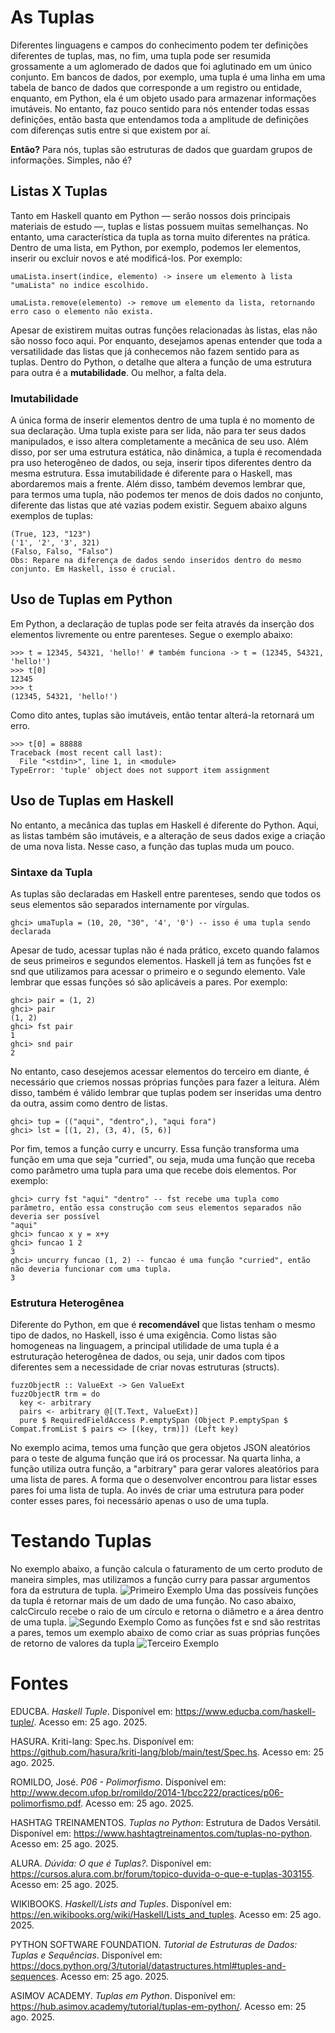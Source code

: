 # As Tuplas
Diferentes linguagens e campos do conhecimento podem ter definições diferentes de tuplas, mas, no fim, uma tupla pode ser resumida grossamente a um aglomerado de dados que foi aglutinado em um único conjunto. Em bancos de dados, por exemplo, uma tupla é uma linha em uma tabela de banco de dados que corresponde a um registro ou entidade, enquanto, em Python, ela é um objeto usado para armazenar informações imutáveis. No entanto, faz pouco sentido para nós entender todas essas definições, então basta que entendamos toda a amplitude de definições com diferenças sutis entre si que existem por aí.

**Então?**
Para nós, tuplas são estruturas de dados que guardam grupos de informações. Simples, não é?

## Listas X Tuplas
Tanto em Haskell quanto em Python — serão nossos dois principais materiais de estudo —, tuplas e listas possuem muitas semelhanças. No entanto, uma característica da tupla as torna muito diferentes na prática. 
Dentro de uma lista, em Python, por exemplo, podemos ler elementos, inserir ou excluir novos e até modificá-los. Por exemplo:
```
umaLista.insert(indice, elemento) -> insere um elemento à lista "umaLista" no indice escolhido.

umaLista.remove(elemento) -> remove um elemento da lista, retornando erro caso o elemento não exista.
```
Apesar de existirem muitas outras funções relacionadas às listas, elas não são nosso foco aqui. Por enquanto, desejamos apenas entender que toda a versatilidade das listas que já conhecemos não fazem sentido para as tuplas. Dentro do Python, o detalhe que altera a função de uma estrutura para outra é a **mutabilidade**. Ou melhor, a falta dela.

### Imutabilidade
A única forma de inserir elementos dentro de uma tupla é no momento de sua declaração. Uma tupla existe para ser lida, não para ter seus dados manipulados, e isso altera completamente a mecânica de seu uso. Além disso, por ser uma estrutura estática, não dinâmica, a tupla é recomendada pra uso heterogêneo de dados, ou seja, inserir tipos diferentes dentro da mesma estrutura. Essa imutabilidade é diferente para o Haskell, mas abordaremos mais a frente. Além disso, também devemos lembrar que, para termos uma tupla, não podemos ter menos de dois dados no conjunto, diferente das listas que até vazias podem existir.
Seguem abaixo alguns exemplos de tuplas:
```
(True, 123, "123")
('1', '2', '3', 321)
(Falso, Falso, "Falso")
Obs: Repare na diferença de dados sendo inseridos dentro do mesmo conjunto. Em Haskell, isso é crucial.
```
## Uso de Tuplas em Python
Em Python, a declaração de tuplas pode ser feita através da inserção dos elementos livremente ou entre parenteses. Segue o exemplo abaixo:
```
>>> t = 12345, 54321, 'hello!' # também funciona -> t = (12345, 54321, 'hello!')
>>> t[0]
12345
>>> t
(12345, 54321, 'hello!')
```
Como dito antes, tuplas são imutáveis, então tentar alterá-la retornará um erro.
```
>>> t[0] = 88888
Traceback (most recent call last):
  File "<stdin>", line 1, in <module>
TypeError: 'tuple' object does not support item assignment
```
## Uso de Tuplas em Haskell
No entanto, a mecânica das tuplas em Haskell é diferente do Python. Aqui, as listas também são imutáveis, e a alteração de seus dados exige a criação de uma nova lista. Nesse caso, a função das tuplas muda um pouco.

### Sintaxe da Tupla
As tuplas são declaradas em Haskell entre parenteses, sendo que todos os seus elementos são separados internamente por vírgulas.
```
ghci> umaTupla = (10, 20, "30", '4', '0') -- isso é uma tupla sendo declarada
```
Apesar de tudo, acessar tuplas não é nada prático, exceto quando falamos de seus primeiros e segundos elementos. Haskell já tem as funções fst e snd que utilizamos para acessar o primeiro e o segundo elemento. Vale lembrar que essas funções só são aplicáveis a pares. Por exemplo:
```
ghci> pair = (1, 2)
ghci> pair
(1, 2)
ghci> fst pair
1
ghci> snd pair
2
```
No entanto, caso desejemos acessar elementos do terceiro em diante, é necessário que criemos nossas próprias funções para fazer a leitura. Além disso, também é válido lembrar que tuplas podem ser inseridas uma dentro da outra, assim como dentro de listas.
```
ghci> tup = (("aqui", "dentro",), "aqui fora")
ghci> lst = [(1, 2), (3, 4), (5, 6)]
```
Por fim, temos a função curry e uncurry. Essa função transforma uma função em uma que seja "curried", ou seja, muda uma função que receba como parâmetro uma tupla para uma que recebe dois elementos. Por exemplo:
```
ghci> curry fst "aqui" "dentro" -- fst recebe uma tupla como parâmetro, então essa construção com seus elementos separados não deveria ser possível
"aqui"
ghci> funcao x y = x+y
ghci> funcao 1 2
3
ghci> uncurry funcao (1, 2) -- funcao é uma função "curried", então não deveria funcionar com uma tupla.
3
```

### Estrutura Heterogênea
Diferente do Python, em que é **recomendável** que listas tenham o mesmo tipo de dados, no Haskell, isso é uma exigência. Como listas são homogeneas na linguagem, a principal utilidade de uma tupla é a estruturação heterogênea de dados, ou seja, unir dados com tipos diferentes sem a necessidade de criar novas estruturas (structs).
```
fuzzObjectR :: ValueExt -> Gen ValueExt
fuzzObjectR trm = do
  key <- arbitrary
  pairs <- arbitrary @[(T.Text, ValueExt)]
  pure $ RequiredFieldAccess P.emptySpan (Object P.emptySpan $ Compat.fromList $ pairs <> [(key, trm)]) (Left key)
```
No exemplo acima, temos uma função que gera objetos JSON aleatórios para o teste de alguma função que irá os processar. Na quarta linha, a função utiliza outra função, a "arbitrary" para gerar valores aleatórios para uma lista de pares. A forma que o desenvolver encontrou para listar esses pares foi uma lista de tupla. Ao invés de criar uma estrutura para poder conter esses pares, foi necessário apenas o uso de uma tupla.
# Testando Tuplas
No exemplo abaixo, a função calcula o faturamento de um certo produto de maneira simples, mas utilizamos a função curry para passar argumentos fora da estrutura de tupla.
![Primeiro Exemplo](https://github.com/elc117/apresentacao-bim1-2025b-rnnr11/blob/main/primeiro%20exemplo.gif)
Uma das possíveis funções da tupla é retornar mais de um dado de uma função. No caso abaixo, calcCirculo recebe o raio de um círculo e retorna o diâmetro e a área dentro de uma tupla.
![Segundo Exemplo](https://github.com/elc117/apresentacao-bim1-2025b-rnnr11/blob/main/segundo%20exemplo.gif)
Como as funções fst e snd são restritas a pares, temos um exemplo abaixo de como criar as suas próprias funções de retorno de valores da tupla
![Terceiro Exemplo](https://github.com/elc117/apresentacao-bim1-2025b-rnnr11/blob/main/terceiro%20exemplo.gif)
# Fontes
EDUCBA. _Haskell Tuple_. Disponível em: https://www.educba.com/haskell-tuple/. Acesso em: 25 ago. 2025.

HASURA. Kriti-lang: Spec.hs. Disponível em: https://github.com/hasura/kriti-lang/blob/main/test/Spec.hs. Acesso em: 25 ago. 2025.

ROMILDO, José. _P06 - Polimorfismo_. Disponível em: http://www.decom.ufop.br/romildo/2014-1/bcc222/practices/p06-polimorfismo.pdf. Acesso em: 25 ago. 2025.

HASHTAG TREINAMENTOS. _Tuplas no Python_: Estrutura de Dados Versátil. Disponível em: https://www.hashtagtreinamentos.com/tuplas-no-python. Acesso em: 25 ago. 2025.

ALURA. _Dúvida: O que é Tuplas?_. Disponível em: https://cursos.alura.com.br/forum/topico-duvida-o-que-e-tuplas-303155. Acesso em: 25 ago. 2025.

WIKIBOOKS. _Haskell/Lists and Tuples_. Disponível em: https://en.wikibooks.org/wiki/Haskell/Lists_and_tuples. Acesso em: 25 ago. 2025.

PYTHON SOFTWARE FOUNDATION. _Tutorial de Estruturas de Dados: Tuplas e Sequências_. Disponível em: https://docs.python.org/3/tutorial/datastructures.html#tuples-and-sequences. Acesso em: 25 ago. 2025.

ASIMOV ACADEMY. _Tuplas em Python_. Disponível em: https://hub.asimov.academy/tutorial/tuplas-em-python/. Acesso em: 25 ago. 2025.

